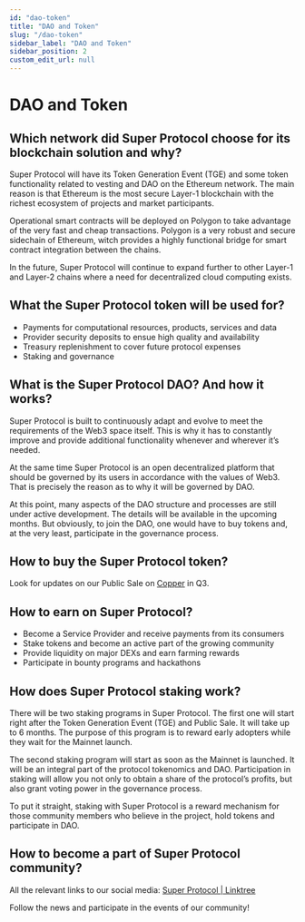 ```yaml
---
id: "dao-token"
title: "DAO and Token"
slug: "/dao-token"
sidebar_label: "DAO and Token"
sidebar_position: 2
custom_edit_url: null
---
```

# DAO and Token
## Which network did Super Protocol choose for its blockchain solution and why?
Super Protocol will have its Token Generation Event (TGE) and some token functionality related to vesting and DAO on the Ethereum network. The main reason is that Ethereum is the most secure Layer-1 blockchain with the richest ecosystem of projects and market participants.

Operational smart contracts will be deployed on Polygon to take advantage of the very fast and cheap transactions. Polygon is a very robust and secure sidechain of Ethereum, witch provides a highly functional bridge for smart contract integration between the chains.

In the future, Super Protocol will continue to expand further to other Layer-1 and Layer-2 chains where a need for decentralized cloud computing exists.
## What the Super Protocol token will be used for?
- Payments for computational resources, products, services and data
- Provider security deposits to ensue high quality and availability
- Treasury replenishment to cover future protocol expenses
- Staking and governance
## What is the Super Protocol DAO? And how it works?
Super Protocol is built to continuously adapt and evolve to meet the requirements of the Web3 space itself. This is why it has to constantly improve and provide additional functionality whenever and wherever it’s needed.

At the same time Super Protocol is an open decentralized platform that should be governed by its users in accordance with the values of Web3. That is precisely the reason as to why it will be governed by DAO.

At this point, many aspects of the DAO structure and processes are still under active development. The details will be available in the upcoming months. But obviously, to join the DAO, one would have to buy tokens and, at the very least, participate in the governance process.
## How to buy the Super Protocol token?
Look for updates on our Public Sale on [Copper](https://copperlaunch.com/) in Q3.
## How to earn on Super Protocol?
- Become a Service Provider and receive payments from its consumers
- Stake tokens and become an active part of the growing community
- Provide liquidity on major DEXs and earn farming rewards
- Participate in bounty programs and hackathons
## How does Super Protocol staking work?
There will be two staking programs in Super Protocol. The first one will start right after the Token Generation Event (TGE) and Public Sale. It will take up to 6 months. The purpose of this program is to reward early adopters while they wait for the Mainnet launch.

The second staking program will start as soon as the Mainnet is launched. It will be an integral part of the protocol tokenomics and DAO. Participation in staking will allow you not only to obtain a share of the protocol’s profits, but also grant voting power in the governance process.

To put it straight, staking with Super Protocol is a reward mechanism for those community members who believe in the project, hold tokens and participate in DAO.
## How to become a part of Super Protocol community?
All the relevant links to our social media: [Super Protocol | Linktree](https://linktr.ee/superprotocol)

Follow the news and participate in the events of our community!